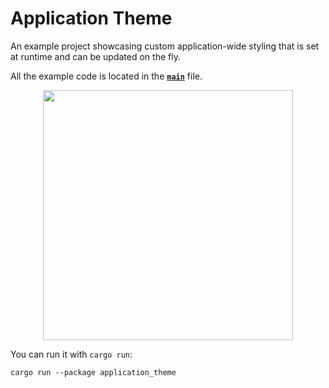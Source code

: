 # Application Theme
An example project showcasing custom application-wide styling that is set at runtime and can be updated on the fly.

All the example code is located in the __[`main`](src/main.rs)__ file.

<div align="center">
  <a href="https://user-images.githubusercontent.com/16512425/156871334-344f7cc6-4bb4-475b-9933-fac081fc1df8.gif">
    <img src="https://user-images.githubusercontent.com/16512425/156871334-344f7cc6-4bb4-475b-9933-fac081fc1df8.gif" height="400px">
  </a>
</div>

You can run it with `cargo run`:
```
cargo run --package application_theme
```
